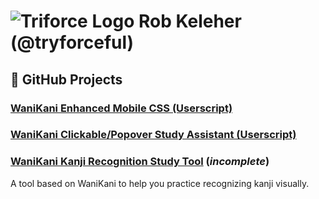 # ![Triforce Logo](https://avatars2.githubusercontent.com/u/8162501?s=48) Rob Keleher (@tryforceful)

## :small_red_triangle: GitHub Projects

### [WaniKani Enhanced Mobile CSS (Userscript)](https://gist.github.com/tryforceful/ff2c36baddf2a5029aa1cf03215d7880#file-tryf-wk-enhnaced-mobile-css-userscript-js)

### [WaniKani Clickable/Popover Study Assistant (Userscript)](https://gist.github.com/tryforceful/5a2682f76b359ba283913eaebe34f8e6)

### [WaniKani Kanji Recognition Study Tool](https://github.com/tryforceful/wk-kanji) (_incomplete_)
A tool based on WaniKani to help you practice recognizing kanji visually.
